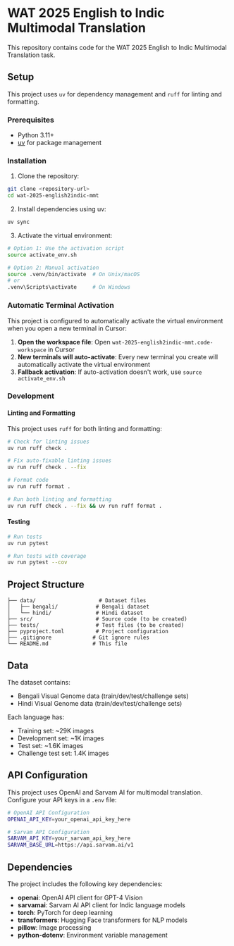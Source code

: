 # WAT 2025 English to Indic Multimodal Translation

This repository contains code for the WAT 2025 English to Indic Multimodal Translation task.

## Setup

This project uses `uv` for dependency management and `ruff` for linting and formatting.

### Prerequisites

- Python 3.11+
- [uv](https://docs.astral.sh/uv/) for package management

### Installation

1. Clone the repository:
```bash
git clone <repository-url>
cd wat-2025-english2indic-mmt
```

2. Install dependencies using uv:
```bash
uv sync
```

3. Activate the virtual environment:
```bash
# Option 1: Use the activation script
source activate_env.sh

# Option 2: Manual activation
source .venv/bin/activate  # On Unix/macOS
# or
.venv\Scripts\activate     # On Windows
```

### Automatic Terminal Activation

This project is configured to automatically activate the virtual environment when you open a new terminal in Cursor:

1. **Open the workspace file**: Open `wat-2025-english2indic-mmt.code-workspace` in Cursor
2. **New terminals will auto-activate**: Every new terminal you create will automatically activate the virtual environment
3. **Fallback activation**: If auto-activation doesn't work, use `source activate_env.sh`

### Development

#### Linting and Formatting

This project uses `ruff` for both linting and formatting:

```bash
# Check for linting issues
uv run ruff check .

# Fix auto-fixable linting issues
uv run ruff check . --fix

# Format code
uv run ruff format .

# Run both linting and formatting
uv run ruff check . --fix && uv run ruff format .
```

#### Testing

```bash
# Run tests
uv run pytest

# Run tests with coverage
uv run pytest --cov
```

## Project Structure

```
├── data/                    # Dataset files
│   ├── bengali/            # Bengali dataset
│   └── hindi/              # Hindi dataset
├── src/                    # Source code (to be created)
├── tests/                  # Test files (to be created)
├── pyproject.toml          # Project configuration
├── .gitignore             # Git ignore rules
└── README.md              # This file
```

## Data

The dataset contains:
- Bengali Visual Genome data (train/dev/test/challenge sets)
- Hindi Visual Genome data (train/dev/test/challenge sets)

Each language has:
- Training set: ~29K images
- Development set: ~1K images  
- Test set: ~1.6K images
- Challenge test set: 1.4K images

## API Configuration

This project uses OpenAI and Sarvam AI for multimodal translation. Configure your API keys in a `.env` file:

```bash
# OpenAI API Configuration
OPENAI_API_KEY=your_openai_api_key_here

# Sarvam API Configuration
SARVAM_API_KEY=your_sarvam_api_key_here
SARVAM_BASE_URL=https://api.sarvam.ai/v1
```

## Dependencies

The project includes the following key dependencies:
- **openai**: OpenAI API client for GPT-4 Vision
- **sarvamai**: Sarvam AI API client for Indic language models
- **torch**: PyTorch for deep learning
- **transformers**: Hugging Face transformers for NLP models
- **pillow**: Image processing
- **python-dotenv**: Environment variable management
